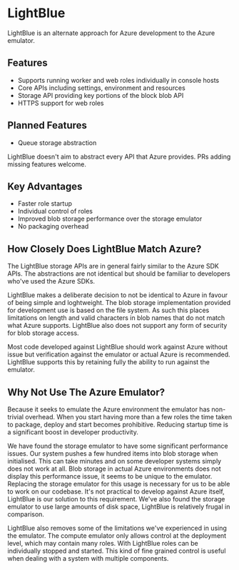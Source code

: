 LightBlue
=========
LightBlue is an alternate approach for Azure development to the Azure emulator. 

Features
--------
* Supports running worker and web roles individually in console hosts
* Core APIs including settings, environment and resources
* Storage API providing key portions of the block blob API
* HTTPS support for web roles

Planned Features
----------------
* Queue storage abstraction

LightBlue doesn't aim to abstract every API that Azure provides. PRs adding missing features welcome.

Key Advantages
--------------
* Faster role startup
* Individual control of roles
* Improved blob storage performance over the storage emulator
* No packaging overhead

How Closely Does LightBlue Match Azure?
---------------------------------------
The LightBlue storage APIs are in general fairly similar to the Azure SDK APIs. The abstractions are not identical but should be familiar to developers who've used the Azure SDKs.

LightBlue makes a deliberate decision to not be identical to Azure in favour of being simple and loghtweight. The blob storage implementation provided for development use is based on the file system. As such this places limitations on length and valid characters in blob names that do not match what Azure supports. LightBlue also does not support any form of security for blob storage access.

Most code developed against LightBlue should work against Azure without issue but verification against the emulator or actual Azure is recommended. LightBlue supports this by retaining fully the ability to run against the emulator.

Why Not Use The Azure Emulator?
-------------------------------
Because it seeks to emulate the Azure environment the emulator has non-trivial overhead. When you start having more than a few roles the time taken to package, deploy and start becomes prohibitive. Reducing startup time is a significant boost in developer productivity.

We have found the storage emulator to have some significant performance issues. Our system pushes a few hundred items into blob storage when initialised. This can take minutes and on some developer systems simply does not work at all. Blob storage in actual Azure environments does not display this performance issue, it seems to be unique to the emulator. Replacing the storage emulator for this usage is necessary for us to be able to work on our codebase. It's not practical to develop against Azure itself, LightBlue is our solution to this requirement. We've also found the storage emulator to use large amounts of disk space, LightBlue is relatively frugal in comparison.

LightBlue also removes some of the limitations we've experienced in using the emulator. The compute emulator only allows control at the deployment level, which may contain many roles. With LightBlue roles can be individually stopped and started. This kind of fine grained control is useful when dealing with a system with multiple components.

